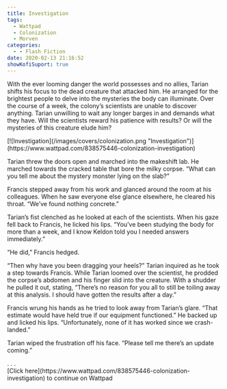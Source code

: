 ```yaml
---
title: Investigation
tags:
  - Wattpad
  - Colonization
  - Morven
categories:
  - - Flash Fiction
date: 2020-02-13 21:16:52
showKofiSuport: true
---
```


With the ever looming danger the world possesses and no allies, Tarian shifts his focus to the dead creature that attacked him. He arranged for the brightest people to delve into the mysteries the body can illuminate. Over the course of a week, the colony’s scientists are unable to discover anything. Tarian unwilling to wait any longer barges in and demands what they have.<!-- more --> Will the scientists reward his patience with results? Or will the mysteries of this creature elude him?

<div class="center">[![Investigation](/images/covers/colonization.png "Investigation")](https://www.wattpad.com/838575446-colonization-investigation)</div>

Tarian threw the doors open and marched into the makeshift lab. He marched towards the cracked table that bore the milky corpse. “What can you tell me about the mystery monster lying on the slab?”

Francis stepped away from his work and glanced around the room at his colleagues. When he saw everyone else glance elsewhere, he cleared his throat. “We’ve found nothing concrete.”

Tarian’s fist clenched as he looked at each of the scientists. When his gaze fell back to Francis, he licked his lips. “You’ve been studying the body for more than a week, and I know Keldon told you I needed answers immediately.”

“He did,” Francis hedged.

“Then why have you been dragging your heels?” Tarian inquired as he took a step towards Francis. While Tarian loomed over the scientist, he prodded the corpse’s abdomen and his finger slid into the creature. With a shudder he pulled it out, stating, “There’s no reason for you all to still be toiling away at this analysis. I should have gotten the results after a day.”

Francis wrung his hands as he tried to look away from Tarian’s glare. “That estimate would have held true if our equipment functioned.” He backed up and licked his lips. “Unfortunately, none of it has worked since we crash-landed.”

Tarian wiped the frustration off his face. “Please tell me there’s an update coming.”

<div class="center story-ellipses">
.
.
.
</div><div class="center">[Click here](https://www.wattpad.com/838575446-colonization-investigation) to continue on Wattpad</div>